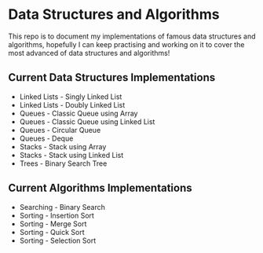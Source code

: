 # Data Structures and Algorithms

This repo is to document my implementations of famous data structures and algorithms, hopefully I can keep practising and working on it to cover the most advanced of data structures and algorithms!

## Current Data Structures Implementations

- Linked Lists - Singly Linked List
- Linked Lists - Doubly Linked List
- Queues - Classic Queue using Array
- Queues - Classic Queue using Linked List
- Queues - Circular Queue
- Queues - Deque
- Stacks - Stack using Array
- Stacks - Stack using Linked List
- Trees - Binary Search Tree

## Current Algorithms Implementations

- Searching - Binary Search
- Sorting - Insertion Sort
- Sorting - Merge Sort
- Sorting - Quick Sort
- Sorting - Selection Sort
